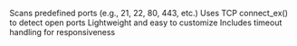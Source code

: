 Scans predefined ports (e.g., 21, 22, 80, 443, etc.)
Uses TCP connect_ex() to detect open ports
Lightweight and easy to customize
Includes timeout handling for responsiveness
